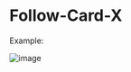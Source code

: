 # Follow-Card-X
Example: 


![image](https://github.com/everviera12/Follow-Card-X/assets/112356399/877c6441-4f4f-4c82-a13a-be7563769bfd)

